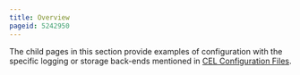 ```yaml
---
title: Overview
pageid: 5242950
---
```


The child pages in this section provide examples of configuration with the specific logging or storage back-ends mentioned in [CEL Configuration Files](/Configuration/Reporting/Channel-Event-Logging-CEL/CEL-Configuration-Files).

